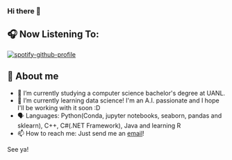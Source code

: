 ### Hi there 👋

## 🎧 Now Listening To: 
[![spotify-github-profile](https://spotify-github-profile.vercel.app/api/view?uid=1290872612&cover_image=true&theme=novatorem&bar_color=9a6ddf&bar_color_cover=false)](https://open.spotify.com/user/1290872612)

## 🧮 About me
- 🔭 I’m currently studying a computer science bachelor's degree at UANL.
- 🌱 I’m currently learning data science! I'm an A.I. passionate and I hope I'll be working with it soon :D
- 🗣 ️Languages: Python(Conda, jupyter notebooks, seaborn, pandas and sklearn), C++, C#(.NET Framework), Java and learning R
- 📫 How to reach me: Just send me an [email](mailto:lore.deleonpch@uanl.edu.mx)!

See ya!
 
